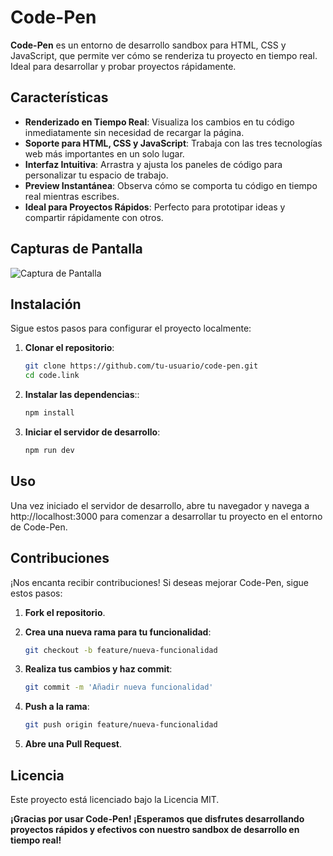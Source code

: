 # Code-Pen

**Code-Pen** es un entorno de desarrollo sandbox para HTML, CSS y JavaScript, que permite ver cómo se renderiza tu proyecto en tiempo real. Ideal para desarrollar y probar proyectos rápidamente.

## Características

- **Renderizado en Tiempo Real**: Visualiza los cambios en tu código inmediatamente sin necesidad de recargar la página.
- **Soporte para HTML, CSS y JavaScript**: Trabaja con las tres tecnologías web más importantes en un solo lugar.
- **Interfaz Intuitiva**: Arrastra y ajusta los paneles de código para personalizar tu espacio de trabajo.
- **Preview Instantánea**: Observa cómo se comporta tu código en tiempo real mientras escribes.
- **Ideal para Proyectos Rápidos**: Perfecto para prototipar ideas y compartir rápidamente con otros.

## Capturas de Pantalla

![Captura de Pantalla](public/screenshot.png)

## Instalación

Sigue estos pasos para configurar el proyecto localmente:

1. **Clonar el repositorio**:
   ```sh
   git clone https://github.com/tu-usuario/code-pen.git
   cd code.link
2. **Instalar las dependencias**::
   ```sh
   npm install
3. **Iniciar el servidor de desarrollo**:
   ```sh
   npm run dev

## Uso

Una vez iniciado el servidor de desarrollo, abre tu navegador y navega a http://localhost:3000 para comenzar a desarrollar tu proyecto en el entorno de Code-Pen.

## Contribuciones

¡Nos encanta recibir contribuciones! Si deseas mejorar Code-Pen, sigue estos pasos:

1. **Fork el repositorio**.

2. **Crea una nueva rama para tu funcionalidad**:
   ```sh
   git checkout -b feature/nueva-funcionalidad

3. **Realiza tus cambios y haz commit**:
   ```sh
   git commit -m 'Añadir nueva funcionalidad'

5. **Push a la rama**:
   ```sh
   git push origin feature/nueva-funcionalidad

7. **Abre una Pull Request**.

## Licencia

Este proyecto está licenciado bajo la Licencia MIT.

**¡Gracias por usar Code-Pen! ¡Esperamos que disfrutes desarrollando proyectos rápidos y efectivos con nuestro sandbox de desarrollo en tiempo real!**
